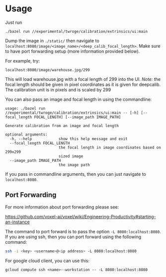 <!--
Copyright 2020-2021 Voxel Labs, Inc.
All rights reserved.

This document may not be reproduced, republished, distributed, transmitted,
displayed, broadcast or otherwise exploited in any manner without the express
prior written permission of Voxel Labs, Inc. The receipt or possession of this
document does not convey any rights to reproduce, disclose, or distribute its
contents, or to manufacture, use, or sell anything that it may describe, in
whole or in part.
-->
# Usage

Just run
```
./bazel run //experimental/twroge/calibration/extrinsics/ui:main
```

Dump the image in `./static/` then navigate to `localhost:8080/image/<image_name>/<deep_calib_focal_length>`. 
Make sure to have port forwarding setup (more information provided below).

For example, try: 
```
localhost:8080/image/warehouse.jpg/299
```

This will load warehouse.jpg with a focal length of 299 into the UI.
*Note:* the focal length should be given in pixel coordinates as it is given for deepcalib. The calibration
unit is in pixels and is scaled by 299 

You can also pass an image and focal length in using the commandline:
```
usage: ./bazel run //experimental/twroge/calibration/extrinsics/ui:main -- [-h] [--focal_length FOCAL_LENGTH] [--image_path IMAGE_PATH]

Generate calibration from an image and focal length

optional arguments:
  -h, --help            show this help message and exit
  --focal_length FOCAL_LENGTH
                        the focal length in image coordinates based on 299x299
                        sized image
  --image_path IMAGE_PATH
                        the image path
```

If you pass in commandline arguments, then you can just navigate to `localhost:8080`.


## Port Forwarding

For more information about port forwarding please see:

https://github.com/voxel-ai/voxel/wiki/Engineering-Productivity#starting-an-instance

The command to port forward is to pass the option `-L 8080:localhost:8080`. If you are using ssh, then you
can port forward using the following command:
```bash
ssh -i <key> <username>@<ip address> -L 8080:localhost:8080
```

For google cloud client, you can use this:
```
gcloud compute ssh <name>--workstation -- -L 8080:localhost:8080
```
